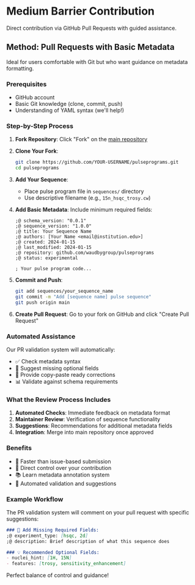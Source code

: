 # Medium Barrier Contribution

Direct contribution via GitHub Pull Requests with guided assistance.

## Method: Pull Requests with Basic Metadata

Ideal for users comfortable with Git but who want guidance on metadata formatting.

### Prerequisites

- GitHub account
- Basic Git knowledge (clone, commit, push)
- Understanding of YAML syntax (we'll help!)

### Step-by-Step Process

1. **Fork Repository**: Click "Fork" on the [main repository](https://github.com/waudbygroup/pulseprograms)

2. **Clone Your Fork**:
   ```bash
   git clone https://github.com/YOUR-USERNAME/pulseprograms.git
   cd pulseprograms
   ```

3. **Add Your Sequence**: 
   - Place pulse program file in `sequences/` directory
   - Use descriptive filename (e.g., `15n_hsqc_trosy.cw`)

4. **Add Basic Metadata**: Include minimum required fields:
   ```bruker
   ;@ schema_version: "0.0.1"
   ;@ sequence_version: "1.0.0"
   ;@ title: Your Sequence Name
   ;@ authors: [Your Name <email@institution.edu>]
   ;@ created: 2024-01-15
   ;@ last_modified: 2024-01-15
   ;@ repository: github.com/waudbygroup/pulseprograms
   ;@ status: experimental
   
   ; Your pulse program code...
   ```

5. **Commit and Push**:
   ```bash
   git add sequences/your_sequence_name
   git commit -m "Add [sequence name] pulse sequence"
   git push origin main
   ```

6. **Create Pull Request**: Go to your fork on GitHub and click "Create Pull Request"

### Automated Assistance

Our PR validation system will automatically:

- ✅ Check metadata syntax
- 📝 Suggest missing optional fields
- 🔧 Provide copy-paste ready corrections
- 📊 Validate against schema requirements

### What the Review Process Includes

1. **Automated Checks**: Immediate feedback on metadata format
2. **Maintainer Review**: Verification of sequence functionality
3. **Suggestions**: Recommendations for additional metadata fields
4. **Integration**: Merge into main repository once approved

### Benefits

- 🚀 Faster than issue-based submission
- 🎯 Direct control over your contribution
- 📚 Learn metadata annotation system
- 🤖 Automated validation and suggestions

### Example Workflow

The PR validation system will comment on your pull request with specific suggestions:

```markdown
### 📝 Add Missing Required Fields:
;@ experiment_type: [hsqc, 2d]
;@ description: Brief description of what this sequence does

### 💡 Recommended Optional Fields:
- nuclei_hint: [1H, 15N] 
- features: [trosy, sensitivity_enhancement]
```

Perfect balance of control and guidance!